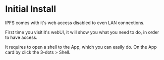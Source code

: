 # Initial Install

IPFS comes with it's web access disabled to even LAN connections. 

First time you visit it's webUI, it will show you what you need to do, in order to have access.

It requires to open a shell to the App, which you can easily do. On the App card by click the 3-dots > Shell.